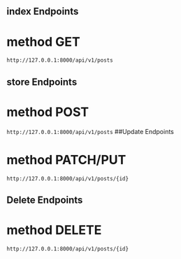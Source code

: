 ## index Endpoints
# method GET
`http://127.0.0.1:8000/api/v1/posts`
## store Endpoints
# method POST
`http://127.0.0.1:8000/api/v1/posts`
##Update Endpoints
# method PATCH/PUT
`http://127.0.0.1:8000/api/v1/posts/{id}`
## Delete Endpoints
# method DELETE
`http://127.0.0.1:8000/api/v1/posts/{id}`